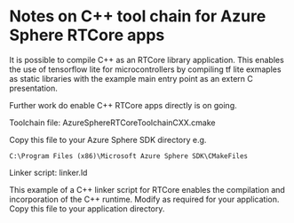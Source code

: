 # Notes on C++ tool chain for Azure Sphere RTCore apps

It is possible to compile C++ as an RTCore library application. This enables the use of tensorflow lite for microcontrollers by compiling tf lite exmaples as static libraries with the example main entry point as an extern C presentation. 

Further work do enable C++ RTCore apps directly is on going.

Toolchain file: AzureSphereRTCoreToolchainCXX.cmake

Copy this file to your Azure Sphere SDK directory e.g.
``` 
C:\Program Files (x86)\Microsoft Azure Sphere SDK\CMakeFiles
```

Linker script: linker.ld

This example of a C++ linker script for RTCore enables the compilation and incorporation of the C++ runtime. Modify as required for your application. Copy this file to your application directory.